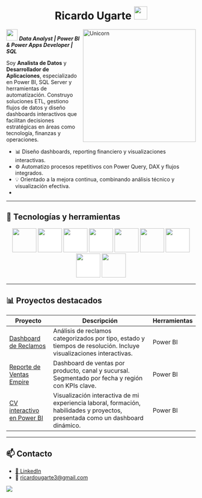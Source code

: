 <h1 align="center"><b>Ricardo Ugarte </b><img src="https://media.giphy.com/media/hvRJCLFzcasrR4ia7z/giphy.gif" width="35"></h1>
<!--  -->
<img align="right" width=300px alt="Unicorn" src="https://github.com/Ricardo-Ugarte/Ricardo-Ugarte/blob/main/GIF.gif?raw=true" />

<img src="https://media3.giphy.com/media/v1.Y2lkPTc5MGI3NjExNnJwNWd0dHBxajJiZGRlZWt4M3I5Y3VrMzJrZnIxcjV3d2VtZ3VnOCZlcD12MV9pbnRlcm5hbF9naWZfYnlfaWQmY3Q9cw/iDaCeaKrHhUI1I8e2b/giphy.gif" width="30px">&nbsp;***Data Analyst | Power BI & Power Apps Developer | SQL***

Soy **Analista de Datos** y **Desarrollador de Aplicaciones**, especializado en Power BI, SQL Server y herramientas de automatización. Construyo soluciones ETL, gestiono flujos de datos y diseño dashboards interactivos que facilitan decisiones estratégicas en áreas como tecnología, finanzas y operaciones.
- 📊 Diseño dashboards, reporting financiero y visualizaciones interactivas.
- ⚙️ Automatizo procesos repetitivos con Power Query, DAX y flujos integrados.
- 💡 Orientado a la mejora continua, combinando análisis técnico y visualización efectiva.
- 
---
## 🧰 Tecnologías y herramientas

<p align="center"><img src="https://mspcorp.ca/wp-content/uploads/2025/01/Fabric-transparent-logo.webp" style="height: 4rem"/>
<img src="https://cdn.worldvectorlogo.com/logos/microsoft-sql-server-1.svg" style="height:4rem; background-color:white"/>
<img src="https://i.pinimg.com/736x/ff/ca/de/ffcade7ea39de9b876eb76bbbd4fedb5.jpg" style="height: 4rem; background-color:white"/>
<img src="https://www.impactory.de/wp-content/uploads/2024/02/Power-Apps-1200x628-1.png" style="height: 4rem; background-color:white"/>
<img src="https://sharepointinterface.com/wp-content/uploads/2023/01/PALogo.png" style="height: 4rem"/>
<img src="https://apen.es/wp-content/uploads/2020/11/logo-microsoft-excel.jpg" style="height: 4rem"/>
<img src=" https://formadoresit.es/wp-content/uploads/2022/02/logoPowerQuery.png" style="height: 4rem; background-color:white"/>
<img src="https://cdn.jsdelivr.net/gh/devicons/devicon/icons/github/github-original-wordmark.svg" style="height: 4rem; background-color:white"/>
<img src="https://cdn.jsdelivr.net/gh/devicons/devicon/icons/python/python-original.svg"  style="height: 4rem"/>
</p>


---

## 📊 Proyectos destacados

| Proyecto | Descripción | Herramientas |
|---------|-------------|--------------|
| [Dashboard de Reclamos](https://github.com/Ricardo-Ugarte/Portfolio/tree/1db430cbb03dfa524f4a06abb164d60310be1454/PowerBI) | Análisis de reclamos categorizados por tipo, estado y tiempos de resolución. Incluye visualizaciones interactivas. | Power BI |
| [Reporte de Ventas Empire](https://bit.ly/reporteempireventas) | Dashboard de ventas por producto, canal y sucursal. Segmentado por fecha y región con KPIs clave. | Power BI |
| [CV interactivo en Power BI](https://app.powerbi.com/view?r=eyJrIjoiYzQ0MTNkODAtODlhMi00N2M0LWEwMTktZWRhOWVhMDUyN2MyIiwidCI6ImE3MGQ2YTcyLWQ0MzYtNGNhNy1hYTViLTRhN2EwODk3MDgyNSJ9) | Visualización interactiva de mi experiencia laboral, formación, habilidades y proyectos, presentada como un dashboard dinámico. | Power BI |

---

## 📫 Contacto

- [🔗 LinkedIn](https://www.linkedin.com/in/ricardo-ugarte)
- 📧 ricardougarte3@gmail.com
<p align="left">
  <a href="https://github.com/Ricardo-Ugarte/Ricardo-Ugarte/blob/main/assets/CV ING RICARDO UGARTE H.pdf" target="_blank">
    <img src="https://img.shields.io/badge/📄 Ver%20mi%20CV-blue?style=for-the-badge" />
  </a>
</p>




